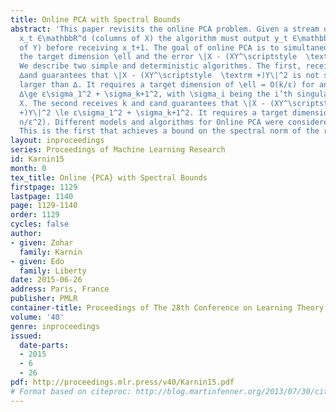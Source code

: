 ```yaml
---
title: Online PCA with Spectral Bounds
abstract: 'This paper revisits the online PCA problem. Given a stream of n vectors
  x_t ∈\mathbbR^d (columns of X) the algorithm must output y_t ∈\mathbbR^\ell  (columns
  of Y) before receiving x_t+1. The goal of online PCA is to simultaneously minimize
  the target dimension \ell and the error \|X - (XY^\scriptstyle  \textrm +)Y\|^2.
  We describe two simple and deterministic algorithms. The first, receives a parameter
  ∆and guarantees that \|X - (XY^\scriptstyle  \textrm +)Y\|^2 is not significantly
  larger than ∆. It requires a target dimension of \ell = O(k/ε) for any k,εsuch that
  ∆\ge ε\sigma_1^2 + \sigma_k+1^2, with \sigma_i being the i’th singular value of
  X. The second receives k and εand guarantees that \|X - (XY^\scriptstyle  \textrm
  +)Y\|^2 \le ε\sigma_1^2 + \sigma_k+1^2. It requires a target dimension of O( k\log
  n/ε^2). Different models and algorithms for Online PCA were considered in the past.
  This is the first that achieves a bound on the spectral norm of the residual matrix. '
layout: inproceedings
series: Proceedings of Machine Learning Research
id: Karnin15
month: 0
tex_title: Online {PCA} with Spectral Bounds
firstpage: 1129
lastpage: 1140
page: 1129-1140
order: 1129
cycles: false
author:
- given: Zohar
  family: Karnin
- given: Edo
  family: Liberty
date: 2015-06-26
address: Paris, France
publisher: PMLR
container-title: Proceedings of The 28th Conference on Learning Theory
volume: '40'
genre: inproceedings
issued:
  date-parts:
  - 2015
  - 6
  - 26
pdf: http://proceedings.mlr.press/v40/Karnin15.pdf
# Format based on citeproc: http://blog.martinfenner.org/2013/07/30/citeproc-yaml-for-bibliographies/
---
```

